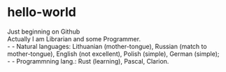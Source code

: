 # hello-world </br>
Just beginning on Github </br>
Actually I am Librarian and some Programmer. </br> - - Natural languages: Lithuanian (mother-tongue), Russian (match to mother-tongue), English (not excellent), Polish (simple), German (simple);</br> - - Programmning lang.: Rust (learning), Pascal, Clarion.
